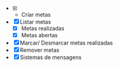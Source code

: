 - [x] - Criar metas
- [x] Listar metas
    - [x] Metas realizadas
    - [x] Metas abertas
- [x] Marcar/ Desmarcar metas realizadas 
- [x] Remover metas 
- [x] Sistemas de mensagens